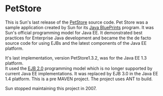 # PetStore

This is Sun's last release of the [PetStore](http://www.oracle.com/technetwork/java/petstore1-3-1-02-139690.html) source code.
Pet Store was a sample application created by Sun for its [Java BluePrints](http://en.wikipedia.org/wiki/Java_BluePrints) program.
It was Sun's official programming model for Java EE.  It demonstrated best practices for Enterprise Java development and became the the de facto source 
code for using EJBs and the latest components of the Java EE platform.

It's last implementation, version PetStore1.3.2, was for the Java EE 1.3 platform.  
It used the [EJB 2.0](http://en.wikipedia.org/wiki/Enterprise_JavaBeans) 
programming model which is no longer supported by current Java EE implementations.  It was replaced by EJB 3.0 in the Java EE 1.4 platform.
This is a pre MAVEN project.  The project uses ANT to build.
  
Sun stopped maintaining this project in 2007.


